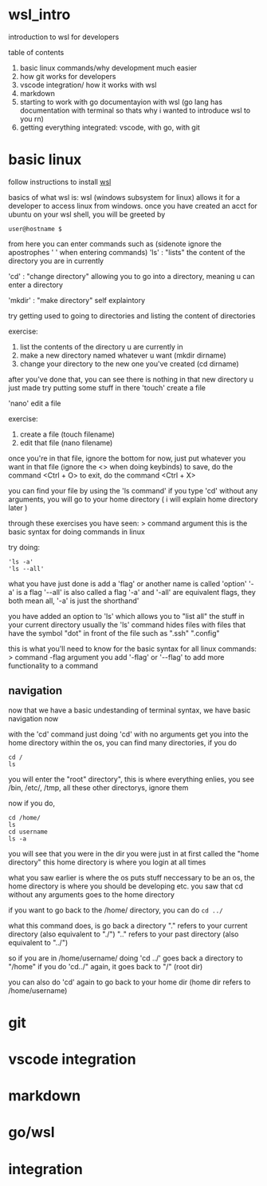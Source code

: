 # wsl_intro
introduction to wsl for developers

table of contents

1. basic linux commands/why development much easier
2. how git works for developers
3. vscode integration/ how it works with wsl
4. markdown
5. starting to work with go documentayion with wsl (go lang has documentation with terminal so thats why i wanted to introduce wsl to you rn)
6. getting everything integrated: vscode, with go, with git 

# basic linux
follow instructions to install [wsl](https://docs.microsoft.com/en-us/windows/wsl/install)

basics of what wsl is:
wsl (windows subsystem for linux) allows it for a developer to access linux from windows.
once you have created an acct for ubuntu on your wsl shell, you will be greeted by 

```
user@hostname $
```

from here you can enter commands such as (sidenote ignore the apostrophes ' ' when entering commands)
'ls' : "lists" the content of the directory you are in currently

'cd' : "change directory" allowing you to go into a directory, meaning u can enter a directory

'mkdir' : "make directory" self explaintory

try getting used to going to directories and listing the content of directories

exercise:
1. list the contents of the directory u are currently in
2. make a new directory named whatever u want (mkdir dirname)
3. change your directory to the new one you've created (cd dirname)

after you've done that, you can see there is nothing in that new directory u just made
try putting some stuff in there
'touch' create a file 

'nano' edit a file

exercise:
1. create a file (touch filename)
2. edit that file (nano filename)

once you're in that file, ignore the bottom for now, just put whatever you want in that file (ignore the \<\> when doing keybinds)
to save, do the command \<Ctrl + O\>
to exit, do the command \<Ctrl + X\>

you can find your file by using the 'ls command'
if you type 'cd' without any arguments, you will go to your home directory ( i will explain home directory later )

through these exercises you have seen:
\> command argument
this is the basic syntax for doing commands in linux

try doing:
```
'ls -a'
'ls --all'
```

what you have just done is add a 'flag' or another name is called 'option'
'-a' is a flag
'--all' is also called a flag
'-a' and '-all' are equivalent flags, they both mean all, '-a' is just the shorthand'

you have added an option to 'ls' which allows you to "list all" the stuff in your current directory
usually the 'ls' command hides files with files that have the symbol "dot" in front of the file such as ".ssh" ".config"

this is what you'll need to know for the basic syntax for all linux commands:
\> command -flag argument
you add '-flag' or '--flag' to add more functionality to a command

## navigation

now that we have a basic undestanding of terminal syntax, we have basic navigation now

with the 'cd' command
just doing 'cd' with no arguments get you into the home directory
within the os, you can find many directories, if you do
```
cd /
ls
```

you will enter the "root" directory", this is where everything enlies,
you see /bin, /etc/, /tmp, all these other directorys, ignore them

now if you do, 
```
cd /home/
ls
cd username
ls -a
```

you will see that you were in the dir you were just in at first called the "home directory"
this home directory is where you login at all times

what you saw earlier is where the os puts stuff neccessary to be an os,
the home directory is where you should be developing etc.
you saw that cd without any arguments goes to the home directory

if you want to go back to the /home/ directory, you can do
`cd ../`

what this command does, is go back a directory
"." refers to your current directory (also equivalent to "./")
".." refers to your past directory (also equivalent to "../")

so if you are in /home/username/
doing 'cd ../' goes back a directory to "/home"
if you do 'cd../" again, it goes back to "/" (root dir)

you can also do 'cd' again to go back to your home dir (home dir refers to /home/username)

# git

# vscode integration

# markdown

# go/wsl

# integration
